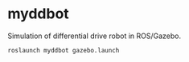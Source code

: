 # myddbot
Simulation of differential drive robot in ROS/Gazebo. 

```
roslaunch myddbot gazebo.launch
```




